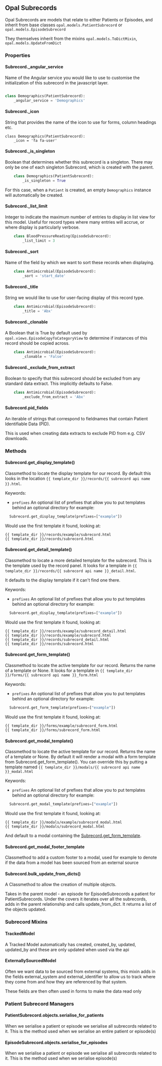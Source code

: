 ## Opal Subrecords

Opal Subrecords are models that relate to either Patients or Episodes, and inherit from
base classes `opal.models.PatientSubrecord` or `opal.models.EpisodeSubrecord`

They themselves inherit from the mixins `opal.models.ToDictMixin`, `opal.models.UpdateFromDict`

### Properties

#### Subrecord._angular_service

Name of the Angular service you would like to use to customise the initialization of this
subrecord in the javascript layer.

```python

class Demographics(PatientSubrecord):
    _angular_service = 'Demographics'
```

#### Subrecord._icon

String that provides the name of the icon to use for forms, column headings etc.

    class Demographics(PatientSubrecord):
        _icon = 'fa fa-user'

#### Subrecord._is_singleton

Boolean that determines whether this subrecord is a singleton.
There may only be one of each singleton Subrecord, which is created with the parent.

```python
    class Demographics(PatientSubrecord):
        _is_singleton = True
```

For this case, when a `Patient` is created, an empty `Demographics` instance will
automatically be created.

#### Subrecord._list_limit

Integer to indicate the maximum number of entries to display in list view for this
model. Useful for record types where many entries will accrue, or where display is
particularly verbose.

```python
    class BloodPressureReading(EpisodeSubrecord):
        _list_limit = 3
```

#### Subrecord._sort

Name of the field by which we want to sort these records when displaying.

```python
    class Antimicrobial(EpisodeSubrecord):
        _sort = 'start_date'
```

#### Subrecord._title

String we would like to use for user-facing display of this record type.

```python
    class Antimicrobial(EpisodeSubrecord):
        _title = 'Abx'
```

#### Subrecord._clonable

A Boolean that is True by default used by `opal.views.EpisodeCopyToCategoryView`
to determine if instances of this record should be copied across.

```python
    class Antimicrobial(EpisodeSubrecord):
        _clonable = 'False'
```

#### Subrecord._exclude_from_extract

Boolean to specify that this subrecord should be excluded from any standard data extract.
This implicitly defaults to False.

```python
    class Antimicrobial(EpisodeSubrecord):
        _exclude_from_extract = 'Abx'
```

#### Subrecord.pid_fields

An iterable of strings that correspond to fieldnames that contain Patient Identifiable Data (PID).

This is used when creating data extracts to exclude PID from e.g. CSV downloads.

### Methods

#### Subrecord.get_display_template()

Classmethod to locate the display template for our record. By default this
looks in the location `{{ template_dir }}/records/{{ subrecord api name }}.html`.

Keywords:

* `prefixes` An optional list of prefixes that allow you to put templates behind an optional
directory for example:

```python
  Subrecord.get_display_template(prefixes=["example"])
```

Would use the first template it found, looking at:

```
{{ template_dir }}/records/example/subrecord.html
{{ template_dir }}/records/subrecord.html
```

#### Subrecord.get_detail_template()

Classmethod to locate a more detailed template for the subrecord. This is the
template used by the record panel. It looks for a template in
`{{ template_dir }}/records/{{ subrecord api name }}_detail.html`.

It defaults to the display template if it can't find one there.


Keywords:

* `prefixes` An optional list of prefixes that allow you to put templates behind an optional
directory for example:

```python
  Subrecord.get_display_template(prefixes=["example"])
```

Would use the first template it found, looking at:
```
{{ template_dir }}/records/example/subrecord_detail.html
{{ template_dir }}/records/example/subrecord.html
{{ template_dir }}/records/subrecord_detail.html
{{ template_dir }}/records/subrecord.html
```


#### Subrecord.get_form_template()

Classmethod to locate the active template for our record. Returns the name of a template or None.
It looks for a template in `{{ template_dir }}/forms/{{ subrecord api name }}_form.html`

Keywords:

* `prefixes` An optional list of prefixes that allow you to put templates behind an optional
directory for example:

```python
  Subrecord.get_form_template(prefixes=["example"])
```

Would use the first template it found, looking at:
```
{{ template_dir }}/forms/example/subrecord_form.html
{{ template_dir }}/forms/subrecord_form.html
```


#### Subrecord.get_modal_template()

Classmethod to locate the active template for our record. Returns the name of a template or None.
By default it will render a modal with a form template from Subrecord.get_form_template(). You can
override this by putting a template named `{{ template_dir }}/modals/{{ subrecord api name }}_modal.html`

Keywords:

* `prefixes` An optional list of prefixes that allow you to put templates behind an optional
directory for example:

```python
  Subrecord.get_modal_template(prefixes=["example"])
```

Would use the first template it found, looking at:
```
{{ template_dir }}/modals/example/subrecord_modal.html
{{ template_dir }}/modals/subrecord_modal.html
```

And default to a modal containing the [Subrecord.get_form_template](#subrecordget_form_template).


#### Subrecord.get_modal_footer_template

Classmethod to add a custom footer to a modal, used for example to denote if
the data from a model has been sourced from an external source


#### Subrecord.bulk_update_from_dicts()

A Classmethod to allow the creation of multiple objects.

Takes in the parent model - an episode
for EpisodeSubrecords a patient for PatientSubrecords. Under the covers it iterates
over all the subrecords, adds in the parent relationship and calls update_from_dict. It returns a list of the objects updated.

### Subrecord Mixins

#### TrackedModel

A Tracked Model automatically has created, created_by, updated, updated_by and
these are only updated when used via the api

#### ExternallySourcedModel

Often we want data to be sourced from external systems, this mixin adds in the
fields external_system and external_identifier to allow us to track where
they come from and how they are referenced by that system.

These fields are then often used in forms to make the data read only


### Patient Subrecord Managers

#### PatientSubrecord.objects.serialise_for_patients
When we serialise a patient or episode we serialise all subrecords related to it.
This is the method used when we serialise an entire patient or episode(s)


#### EpisodeSubrecord.objects.serialise_for_episodes
When we serialise a patient or episode we serialise all subrecords related to it.
This is the method used when we serialise episode(s)

